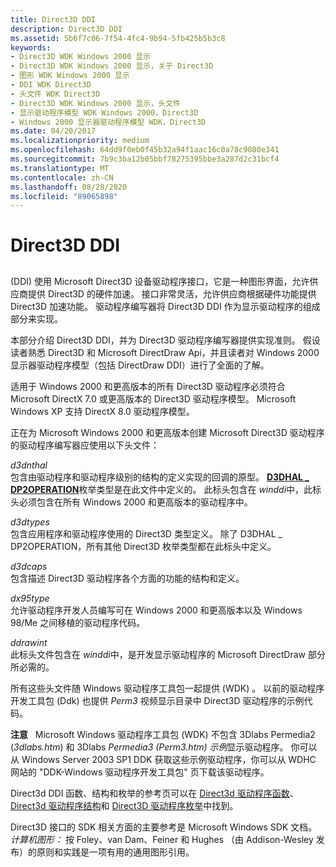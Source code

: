 ```yaml
---
title: Direct3D DDI
description: Direct3D DDI
ms.assetid: 5b6f7c06-7f54-4fc4-9b94-5fb425b5b3c8
keywords:
- Direct3D WDK Windows 2000 显示
- Direct3D WDK Windows 2000 显示，关于 Direct3D
- 图形 WDK Windows 2000 显示
- DDI WDK Direct3D
- 头文件 WDK Direct3D
- Direct3D WDK Windows 2000 显示，头文件
- 显示驱动程序模型 WDK Windows 2000，Direct3D
- Windows 2000 显示器驱动程序模型 WDK，Direct3D
ms.date: 04/20/2017
ms.localizationpriority: medium
ms.openlocfilehash: 64dd9f0eb0f45b32a94f1aac16c0a78c9080e341
ms.sourcegitcommit: 7b9c3ba12b05bbf78275395bbe3a287d2c31bcf4
ms.translationtype: MT
ms.contentlocale: zh-CN
ms.lasthandoff: 08/28/2020
ms.locfileid: "89065898"
---
```

# <a name="direct3d-ddi"></a>Direct3D DDI


## <span id="ddk_direct3d_gg"></span><span id="DDK_DIRECT3D_GG"></span>


 (DDI) 使用 Microsoft Direct3D 设备驱动程序接口，它是一种图形界面，允许供应商提供 Direct3D 的硬件加速。 接口非常灵活，允许供应商根据硬件功能提供 Direct3D 加速功能。 驱动程序编写器将 Direct3D DDI 作为显示驱动程序的组成部分来实现。

本部分介绍 Direct3D DDI，并为 Direct3D 驱动程序编写器提供实现准则。 假设读者熟悉 Direct3D 和 Microsoft DirectDraw Api，并且读者对 Windows 2000 显示器驱动程序模型（包括 DirectDraw DDI）进行了全面的了解。

适用于 Windows 2000 和更高版本的所有 Direct3D 驱动程序必须符合 Microsoft DirectX 7.0 或更高版本的 Direct3D 驱动程序模型。 Microsoft Windows XP 支持 DirectX 8.0 驱动程序模型。

正在为 Microsoft Windows 2000 和更高版本创建 Microsoft Direct3D 驱动程序的驱动程序编写器应使用以下头文件：

<span id="D3DNTHAL.H"></span>*d3dnthal*  
包含由驱动程序和驱动程序级别的结构的定义实现的回调的原型。 [**D3DHAL \_ DP2OPERATION**](/windows-hardware/drivers/ddi/d3dhal/ne-d3dhal-_d3dhal_dp2operation)枚举类型是在此文件中定义的。 此标头包含在 *winddi*中，此标头必须包含在所有 Windows 2000 和更高版本的驱动程序中。

<span id="D3DTYPES.H"></span>*d3dtypes*  
包含应用程序和驱动程序使用的 Direct3D 类型定义。 除了 D3DHAL \_ DP2OPERATION，所有其他 Direct3D 枚举类型都在此标头中定义。

<span id="D3DCAPS.H"></span>*d3dcaps*  
包含描述 Direct3D 驱动程序各个方面的功能的结构和定义。

<span id="DX95TYPE.H"></span>*dx95type*  
允许驱动程序开发人员编写可在 Windows 2000 和更高版本以及 Windows 98/Me 之间移植的驱动程序代码。

<span id="DDRAWINT.H"></span>*ddrawint*  
此标头文件包含在 *winddi*中，是开发显示驱动程序的 Microsoft DirectDraw 部分所必需的。

所有这些头文件随 Windows 驱动程序工具包一起提供 (WDK) 。 以前的驱动程序开发工具包 (Ddk) 也提供 *Perm3* 视频显示目录中 Direct3D 驱动程序的示例代码。

**注意**   Microsoft Windows 驱动程序工具包 (WDK) 不包含 3Dlabs Permedia2 (*3dlabs.htm*) 和 3Dlabs *Permedia3 (Perm3.htm) 示例*显示驱动程序。 你可以从 Windows Server 2003 SP1 DDK 获取这些示例驱动程序，你可以从 WDHC 网站的 "DDK-Windows 驱动程序开发工具包" 页下载该驱动程序。

 

Direct3d DDI 函数、结构和枚举的参考页可以在 [Direct3d 驱动程序函数](/windows-hardware/drivers/ddi/index)、 [Direct3d 驱动程序结构](/windows-hardware/drivers/ddi/index)和 [Direct3D 驱动程序枚举](/windows-hardware/drivers/ddi/index)中找到。

Direct3D 接口的 SDK 相关方面的主要参考是 Microsoft Windows SDK 文档。 *计算机图形：* 按 Foley、van Dam、Feiner 和 Hughes （由 Addison-Wesley 发布）的原则和实践是一项有用的通用图形引用。

 


